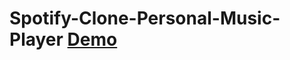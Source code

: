 # Spotify-Clone-Personal-Music-Player  [Demo](https://karthik14101.github.io/Spotify-Clone-Personal-Music-Player/)
